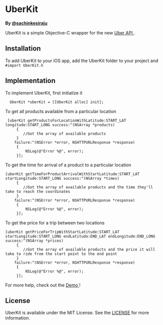 UberKit
=======

<b>By <a href = https://twitter.com/sachinkesiraju> @sachinkesiraju </a></b>

UberKit is a simple Objective-C wrapper for the new <a href = http://developer.uber.com> Uber API </a>.

<h2> Installation </h2>

To add UberKit to your iOS app, add the UberKit folder to your project and `#import UberKit.h` 

<h2> Implementation </h2>

To implement UberKit, first initialize it

```
  UberKit *uberKit = [[UberKit alloc] init];
```
To get all products available from a particular location

```
 [uberKit getProductsForLocationWithLatitude:START_LAT longitude:START_LONG success:^(NSArray *products)
     {
        //Got the array of available products
     }
    failure:^(NSError *error, NSHTTPURLResponse *response)
     {
         NSLog(@"Error %@", error);
     }];
```

To get the time for arrival of a product to a particular location
```
[uberKit getTimeForProductArrivalWithStartLatitude:START_LAT startLongitude:START_LONG success:^(NSArray *times)
     {
        //Got the array of available products and the time they'll take to reach the coordinates
     }
    failure:^(NSError *error, NSHTTPURLResponse *response)
     {
         NSLog(@"Error %@", error);
     }];
```

To get the price for a trip between two locations
```
[uberKit getPriceForTripWithStartLatitude:START_LAT startLongitude:START_LONG endLatitude:END_LAT endLongitude:END_LONG success:^(NSArray *prices)
     {
        //Got the array of available products and the price it will take to ride from the start point to the end point
     }
    failure:^(NSError *error, NSHTTPURLResponse *response)
     {
         NSLog(@"Error %@", error);
     }];
```
For more help, check out the <a href = https://github.com/sachinkesiraju/UberKit/tree/master/UberKitDemo> Demo </a>!

<h2> License </h2>

UberKit is available under the MIT License. See the <a href = https://github.com/sachinkesiraju/UberKit/blob/master/LICENSE>LICENSE</a> for more information.
